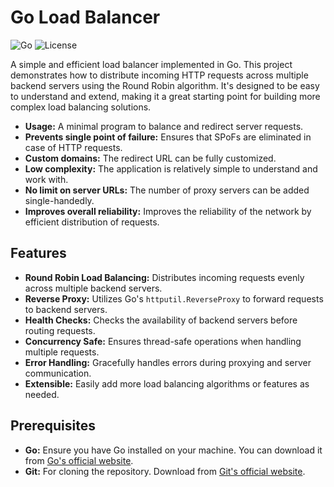 # Go Load Balancer

![Go](https://img.shields.io/badge/Go-1.20-blue.svg)
![License](https://img.shields.io/badge/license-MIT-green.svg)

A simple and efficient load balancer implemented in Go. This project demonstrates how to distribute incoming HTTP requests across multiple backend servers using the Round Robin algorithm. It's designed to be easy to understand and extend, making it a great starting point for building more complex load balancing solutions.

- **Usage:** A minimal program to balance and redirect server requests.
- **Prevents single point of failure:** Ensures that SPoFs are eliminated in case of HTTP requests.
- **Custom domains:** The redirect URL can be fully customized.
- **Low complexity:** The application is relatively simple to understand and work with.
- **No limit on server URLs:** The number of proxy servers can be added single-handedly.
- **Improves overall reliability:** Improves the reliability of the network by efficient distribution of requests.


## Features

- **Round Robin Load Balancing:** Distributes incoming requests evenly across multiple backend servers.
- **Reverse Proxy:** Utilizes Go's `httputil.ReverseProxy` to forward requests to backend servers.
- **Health Checks:** Checks the availability of backend servers before routing requests.
- **Concurrency Safe:** Ensures thread-safe operations when handling multiple requests.
- **Error Handling:** Gracefully handles errors during proxying and server communication.
- **Extensible:** Easily add more load balancing algorithms or features as needed.

## Prerequisites

- **Go:** Ensure you have Go installed on your machine. You can download it from [Go's official website](https://golang.org/dl/).
- **Git:** For cloning the repository. Download from [Git's official website](https://git-scm.com/downloads).